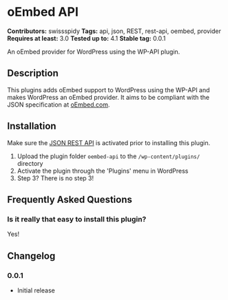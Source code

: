 # oEmbed API #
**Contributors:** swissspidy
**Tags:** api, json, REST, rest-api, oembed, provider
**Requires at least:** 3.0
**Tested up to:** 4.1
**Stable tag:** 0.0.1

An oEmbed provider for WordPress using the WP-API plugin.

## Description ##

This plugins adds oEmbed support to WordPress using the WP-API and makes WordPress an oEmbed provider. It aims to be compliant with the JSON specification at [oEmbed.com](http://www.oembed.com).

## Installation ##

Make sure the [JSON REST API](https://wordpress.org/plugins/json-rest-api/) is activated prior to installing this plugin.

1. Upload the plugin folder `oembed-api` to the `/wp-content/plugins/` directory
2. Activate the plugin through the 'Plugins' menu in WordPress
3. Step 3? There is no step 3!

## Frequently Asked Questions ##

### Is it really that easy to install this plugin? ###

Yes!

## Changelog ##

### 0.0.1 ###
* Initial release